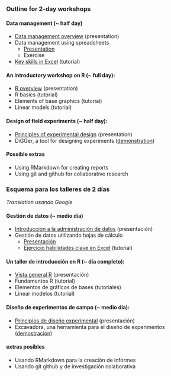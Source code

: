 ### Outline for 2-day workshops

#### Data management (~ half day)

+ [Data management overview](https://github.com/PeterAlspach/Ecuador/blob/master/DataManagement/DataManagementOverview.md) (presentation)
+ Data management using spreadsheets
    + [Presentation](https://github.com/PeterAlspach/Ecuador/blob/master/DataManagement/DataManagementUsingSpreadsheets.md)
    + Exercise
+ [Key skills in Excel](https://github.com/PeterAlspach/Ecuador/blob/master/DataManagement/SpreadsheetKeySkills.md) (tutorial)

#### An introductory workshop on R (~ full day):
+ [R overview](https://github.com/PeterAlspach/Ecuador/blob/master/RNotes/ROverview.md) (presentation)
+ R basics (tutorial)
+ Elements of base graphics (tutorial)
+ Linear models (tutorial)

#### Design of field experiments (~ half day):
+ [Principles of experimental design](https://github.com/PeterAlspach/Ecuador/blob/master/Design/DesignOverview.md) (presentation)
+ DiGGer, a tool for designing experiments ([demonstration](https://github.com/PeterAlspach/Ecuador/blob/master/Design/DiGGerExamples.Rmd))

#### Possible extras
+ Using RMarkdown for creating reports
+ Using git and github for collaborative research



### Esquema para los talleres de 2 d&#237;as
_Translation usando Google_

#### Gesti&#243;n de datos (~ medio d&#237;a)

+ [Introducci&#243;n a la administraci&#243;n de datos](https://github.com/PeterAlspach/Ecuador/blob/master/DataManagement/DataManagementOverview.md) (presentaci&#243;n)
+ Gesti&#243;n de datos utilizando hojas de c&#225;lculo
    + [Presentaci&#243;n](https://github.com/PeterAlspach/Ecuador/blob/master/DataManagement/DataManagementUsingSpreadsheets.md)
    + [Ejercicio habilidades clave en Excel](https://github.com/PeterAlspach/Ecuador/blob/master/DataManagement/SpreadsheetKeySkills.md) (tutorial)

#### Un taller de introducci&#243;n en R (~ día completo):
+ [Vista general R](https://github.com/PeterAlspach/Ecuador/blob/master/RNotes/ROverview.md) (presentaci&#243;n)
+ Fundamentos R (tutorial)
+ Elementos de gr&#225;ficos de bases (tutoriales)
+ Linear modelos (tutorial)

#### Dise&#241;o de experimentos de campo (~ medio d&#237;a):
+ [Principios de dise&#241;o experimental](https://github.com/PeterAlspach/Ecuador/blob/master/Design/DesignOverview.md) (presentaci&#243;n)
+ Excavadora, una herramienta para el dise&#241;o de experimentos ([demostraci&#243;n](https://github.com/PeterAlspach/Ecuador/blob/master/Design/DiGGerExamples.Rmd))

#### extras posibles
+ Usando RMarkdown para la creaci&#243;n de informes
+ Usando git github y de investigaci&#243;n colaborativa